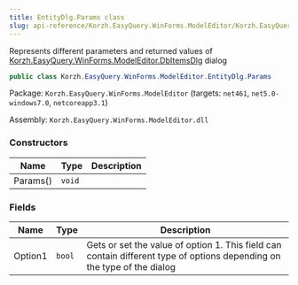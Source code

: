 ```yaml
---
title: EntityDlg.Params class
slug: api-reference/Korzh.EasyQuery.WinForms.ModelEditor/Korzh.EasyQuery.WinForms.ModelEditor namespace/entitydlg-params-class
---
```



Represents different parameters and returned values of [Korzh.EasyQuery.WinForms.ModelEditor.DbItemsDlg](/api-reference/korzh-easyquery-winforms-modeleditor/korzh-easyquery-winforms-modeleditor-namespace/dbitemsdlg-class) dialog
```csharp
public class Korzh.EasyQuery.WinForms.ModelEditor.EntityDlg.Params

```
Package: `Korzh.EasyQuery.WinForms.ModelEditor` (targets: `net461`, `net5.0-windows7.0`, `netcoreapp3.1`)

Assembly: `Korzh.EasyQuery.WinForms.ModelEditor.dll`

### Constructors

| Name | Type | Description | 
| --- | --- | --- | 
| Params() | `void` |  | 


### Fields

| Name | Type | Description | 
| --- | --- | --- | 
| Option1 | `bool` | Gets or set the value of option 1. This field can contain different type of options depending on the type of the dialog |